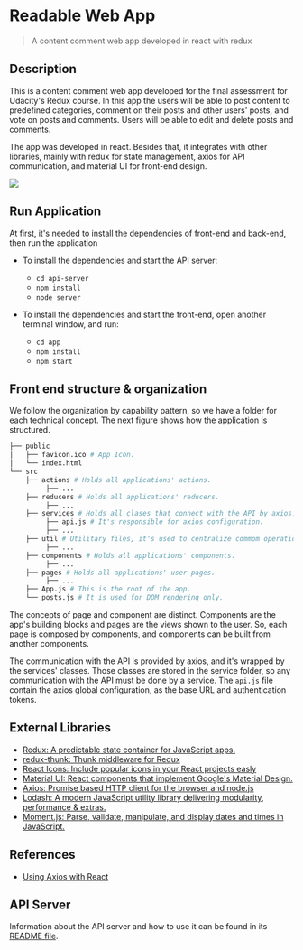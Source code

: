 # Readable Web App

> A content comment web app developed in react with redux

## Description

This is a content comment web app developed for the final assessment for Udacity's Redux course. In this app the users 
will be able to post content to predefined categories, comment on their posts and other users' posts, and vote on posts
and comments. Users will be able to edit and delete posts and comments. 

The app was developed in react. Besides that, it integrates with other libraries, mainly with redux for state management, 
axios for API communication, and material UI for front-end design.  

<img src="/readable-demo.gif" />

## Run Application

At first, it's needed to install the dependencies of front-end and back-end, then run the application   

* To install the dependencies and start the API server:
    - `cd api-server`
    - `npm install`
    - `node server`
    
* To install the dependencies and start the front-end, open another terminal window, and run: 
    - `cd app`
    - `npm install`
    - `npm start`

## Front end structure & organization

We follow the organization by capability pattern, so we have a folder for each technical concept. 
The next figure shows how the application is structured.

 ```bash
 ├── public
 │   ├── favicon.ico # App Icon.
 │   └── index.html
 └── src
     ├── actions # Holds all applications' actions.
          ├── ...
     ├── reducers # Holds all applications' reducers.
          ├── ...
     ├── services # Holds all clases that connect with the API by axios.
          ├── api.js # It's responsible for axios configuration.
          ├── ...
     ├── util # Utilitary files, it's used to centralize commom operations.
          ├── ...     
     ├── components # Holds all applications' components. 
          ├── ...
     ├── pages # Holds all applications' user pages.
          ├── ...
     ├── App.js # This is the root of the app.   
     └── posts.js # It is used for DOM rendering only.
 ```

The concepts of page and component are distinct. Components are the app's building blocks
and pages are the views shown to the user. So, each page is composed by components, and 
components can be built from another components.

The communication with the API is provided by axios, and it's wrapped by the services' classes.
Those classes are stored in the service folder, so any communication with the API must be done 
by a service. The `api.js` file contain the axios global configuration, as the base URL and 
authentication tokens.

## External Libraries

* [Redux: A predictable state container for JavaScript apps.](https://redux.js.org/)
* [redux-thunk: Thunk middleware for Redux](https://github.com/reduxjs/redux-thunk)
* [React Icons: Include popular icons in your React projects easly](https://react-icons.netlify.com/#/)
* [Material UI: React components that implement Google's Material Design.](https://material-ui.com/)
* [Axios: Promise based HTTP client for the browser and node.js](https://github.com/axios/axios)
* [Lodash: A modern JavaScript utility library delivering modularity, performance & extras.](https://lodash.com/)
* [Moment.js: Parse, validate, manipulate, and display dates and times in JavaScript.](https://momentjs.com/)

## References

* [Using Axios with React](https://alligator.io/react/axios-react/)

## API Server

Information about the API server and how to use it can be found in its [README file](api-server/README.md).
